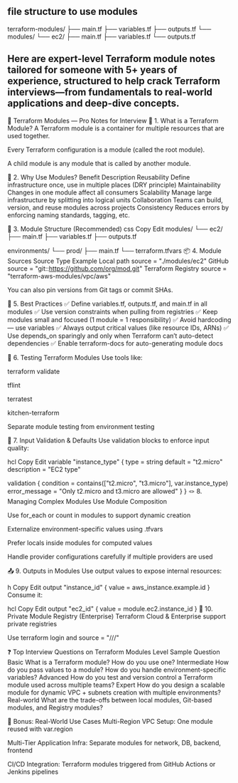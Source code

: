 ## file structure to use modules
terraform-modules/
├── main.tf
├── variables.tf
├── outputs.tf
└── modules/
    └── ec2/
        ├── main.tf
        ├── variables.tf
        └── outputs.tf

## Here are expert-level Terraform module notes tailored for someone with 5+ years of experience, structured to help crack Terraform interviews—from fundamentals to real-world applications and deep-dive concepts.

📘 Terraform Modules — Pro Notes for Interview
🧱 1. What is a Terraform Module?
A Terraform module is a container for multiple resources that are used together.

Every Terraform configuration is a module (called the root module).

A child module is any module that is called by another module.

🔁 2. Why Use Modules?
Benefit	Description
Reusability	Define infrastructure once, use in multiple places (DRY principle)
Maintainability	Changes in one module affect all consumers
Scalability	Manage large infrastructure by splitting into logical units
Collaboration	Teams can build, version, and reuse modules across projects
Consistency	Reduces errors by enforcing naming standards, tagging, etc.

🧩 3. Module Structure (Recommended)
css
Copy
Edit
modules/
└── ec2/
    ├── main.tf
    ├── variables.tf
    ├── outputs.tf

environments/
└── prod/
    ├── main.tf
    └── terraform.tfvars
📦 4. Module Sources
Source Type	Example
Local path	source = "./modules/ec2"
GitHub	source = "git::https://github.com/org/mod.git"
Terraform Registry	source = "terraform-aws-modules/vpc/aws"

You can also pin versions from Git tags or commit SHAs.

🧠 5. Best Practices
✅ Define variables.tf, outputs.tf, and main.tf in all modules
✅ Use version constraints when pulling from registries
✅ Keep modules small and focused (1 module = 1 responsibility)
✅ Avoid hardcoding — use variables
✅ Always output critical values (like resource IDs, ARNs)
✅ Use depends_on sparingly and only when Terraform can’t auto-detect dependencies
✅ Enable terraform-docs for auto-generating module docs

🧪 6. Testing Terraform Modules
Use tools like:

terraform validate

tflint

terratest

kitchen-terraform

Separate module testing from environment testing

🧮 7. Input Validation & Defaults
Use validation blocks to enforce input quality:

hcl
Copy
Edit
variable "instance_type" {
  type        = string
  default     = "t2.micro"
  description = "EC2 type"

  validation {
    condition     = contains(["t2.micro", "t3.micro"], var.instance_type)
    error_message = "Only t2.micro and t3.micro are allowed"
  }
}
🪢 8. Managing Complex Modules
Use Module Composition

Use for_each or count in modules to support dynamic creation

Externalize environment-specific values using .tfvars

Prefer locals inside modules for computed values

Handle provider configurations carefully if multiple providers are used

📤 9. Outputs in Modules
Use output values to expose internal resources:

h
Copy
Edit
output "instance_id" {
  value = aws_instance.example.id
}
Consume it:

hcl
Copy
Edit
output "ec2_id" {
  value = module.ec2.instance_id
}
🔐 10. Private Module Registry (Enterprise)
Terraform Cloud & Enterprise support private registries

Use terraform login and source = "<hostname>/<namespace>/<name>/<provider>"

❓ Top Interview Questions on Terraform Modules
Level	Sample Question
Basic	What is a Terraform module? How do you use one?
Intermediate	How do you pass values to a module? How do you handle environment-specific variables?
Advanced	How do you test and version control a Terraform module used across multiple teams?
Expert	How do you design a scalable module for dynamic VPC + subnets creation with multiple environments?
Real-world	What are the trade-offs between local modules, Git-based modules, and Registry modules?

💬 Bonus: Real-World Use Cases
Multi-Region VPC Setup: One module reused with var.region

Multi-Tier Application Infra: Separate modules for network, DB, backend, frontend

CI/CD Integration: Terraform modules triggered from GitHub Actions or Jenkins pipelines
